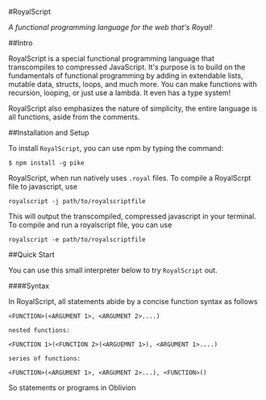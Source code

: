 #RoyalScript

*A functional programming language for the web that's Royal!*

##Intro

RoyalScript is a special functional programming language that transcompiles to compressed JavaScript. It's purpose is to build on the fundamentals of functional programming by adding in extendable lists, mutable data, structs, loops, and much more. You can make functions with recursion, looping, or just use a lambda. It even has a type system!

RoyalScript also emphasizes the nature of simplicity, the entire language is all functions, aside from the comments. 

##Installation and Setup

To install `RoyalScript`, you can use npm by typing the command:

```
$ npm install -g pike
```
RoyalScript, when run natively uses `.royal` files. To compile a RoyalScrpt file to javascript, use

```
royalscript -j path/to/royalscriptfile
```
This will output the transcompiled, compressed javascript in your terminal. To compile and run a royalscript file, you can use

```
royalscript -e path/to/royalscriptfile
```

##Quick Start 

You can use this small interpreter below to try `RoyalScript` out.

####Syntax

In RoyalScript, all statements abide by a concise function syntax as follows

```
<FUNCTION>(<ARGUMENT 1>, <ARGUMENT 2>....)

nested functions:

<FUNCTION 1>(<FUNCTION 2>(<ARGUEMNT 1>), <ARGUMENT 1>....)

series of functions:

<FUNCTION>(<ARGUMENT 1>, <ARGUMENT 2>...), <FUNCTION>()
```

So statements or programs in Oblivion